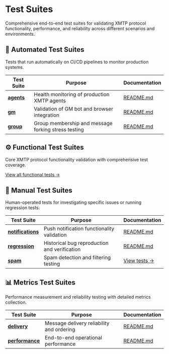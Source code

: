 # Test Suites

Comprehensive end-to-end test suites for validating XMTP protocol functionality, performance, and reliability across different scenarios and environments.

## 🤖 Automated Test Suites

Tests that run automatically on CI/CD pipelines to monitor production systems.

| Test Suite                        | Purpose                                             | Documentation                             |
| --------------------------------- | --------------------------------------------------- | ----------------------------------------- |
| **[agents](./automated/agents/)** | Health monitoring of production XMTP agents         | [README.md](./automated/agents/README.md) |
| **[gm](./automated/gm/)**         | Validation of GM bot and browser integration        | [README.md](./automated/gm/README.md)     |
| **[group ](./automated/group/)**  | Group membership and message forking stress testing | [README.md](./automated/group/README.md)  |

## ⚙️ Functional Test Suites

Core XMTP protocol functionality validation with comprehensive test coverage.

[View all functional tests →](./functional/)

## 🔧 Manual Test Suites

Human-operated tests for investigating specific issues or running regression tests.

| Test Suite                                  | Purpose                                      | Documentation                                |
| ------------------------------------------- | -------------------------------------------- | -------------------------------------------- |
| **[notifications](./other/notifications/)** | Push notification functionality validation   | [README.md](./other/notifications/README.md) |
| **[regression](./other/regression/)**       | Historical bug reproduction and verification | [README.md](./other/regression/README.md)    |
| **[spam](./other/spam/)**                   | Spam detection and filtering testing         | [View tests →](./other/spam/)                |

## 📊 Metrics Test Suites

Performance measurement and reliability testing with detailed metrics collection.

| Test Suite                                | Purpose                                   | Documentation                                |
| ----------------------------------------- | ----------------------------------------- | -------------------------------------------- |
| **[delivery](./metrics/delivery/)**       | Message delivery reliability and ordering | [README.md](./metrics/delivery/README.md)    |
| **[performance](./metrics/performance/)** | End-to-end operational performance        | [README.md](./metrics/performance/README.md) |
